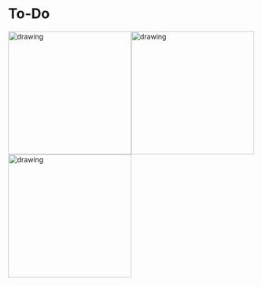 # To-Do
<img src="https://user-images.githubusercontent.com/75199061/168429653-9dd374b0-24d7-4ef9-9654-7cb5cfcaa110.jpg" alt="drawing" width="250"/><img src="https://user-images.githubusercontent.com/75199061/168429657-c3f6112e-89f2-4b78-a6db-ae12c7f2f289.jpg" alt="drawing" width="250"/><img src="https://user-images.githubusercontent.com/75199061/168429659-896acca2-a254-44b4-9957-8dbf2c1c3578.jpg" alt="drawing" width="250"/>
